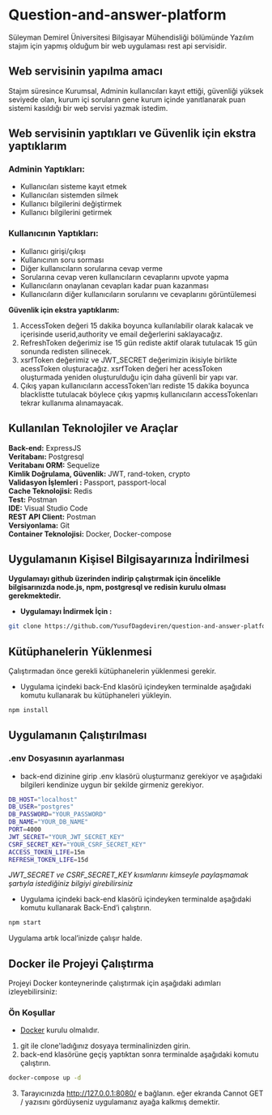 # Question-and-answer-platform
Süleyman Demirel Üniversitesi Bilgisayar Mühendisliği bölümünde Yazılım stajım için yapmış olduğum bir web uygulaması rest api servisidir.

## Web servisinin yapılma amacı
Stajım süresince Kurumsal, Adminin kullanıcıları kayıt ettiği, güvenliği yüksek seviyede olan, kurum içi soruların gene kurum içinde yanıtlanarak puan sistemi kasıldığı bir web servisi yazmak istedim.

## Web servisinin yaptıkları ve Güvenlik için ekstra yaptıklarım
### Adminin Yaptıkları:
- Kullanıcıları sisteme kayıt etmek 
- Kullanıcıları sistemden silmek
- Kullanıcı bilgilerini değiştirmek
- Kullanıcı bilgilerini getirmek

### Kullanıcının Yaptıkları: 
- Kullanıcı girişi/çıkışı
- Kullanıcının soru sorması
- Diğer kullanıcıların sorularına cevap verme
- Sorularına cevap veren kullanıcıların cevaplarını upvote yapma
- Kullanıcıların onaylanan cevapları kadar puan kazanması
- Kullanıcıların diğer kullanıcıların sorularını ve cevaplarını görüntülemesi

**Güvenlik için ekstra yaptıklarım:**
1. AccessToken değeri 15 dakika boyunca kullanılabilir olarak kalacak ve içerisinde userid,authority ve email değerlerini saklayacağız.
2. RefreshToken değerimiz ise 15 gün rediste aktif olarak tutulacak 15 gün sonunda redisten silinecek. 
3. xsrfToken değerimiz ve JWT_SECRET değerimizin ikisiyle birlikte acessToken oluşturacağız. xsrfToken değeri her acessToken oluşturmada yeniden oluşturulduğu için daha güvenli bir yapı var.
4. Çıkış yapan kullanıcıların accessToken'ları rediste 15 dakika boyunca blacklistte tutulacak böylece çıkış yapmış kullanıcıların accessTokenları tekrar kullanıma alınamayacak.
## Kullanılan Teknolojiler ve Araçlar
**Back-end:** ExpressJS  
**Veritabanı:** Postgresql  
**Veritabanı ORM:** Sequelize  
**Kimlik Doğrulama, Güvenlik:** JWT, rand-token, crypto  
**Validasyon İşlemleri :** Passport, passport-local  
**Cache Teknolojisi:** Redis  
**Test:** Postman  
**IDE:** Visual Studio Code  
**REST API Client:** Postman  
**Versiyonlama:** Git  
**Container Teknolojisi:** Docker, Docker-compose  

## Uygulamanın Kişisel Bilgisayarınıza İndirilmesi
**Uygulamayı github üzerinden indirip çalıştırmak için öncelikle bilgisarınızda node.js, npm, postgresql ve redisin kurulu olması gerekmektedir.**
- **Uygulamayı İndirmek İçin :**

```bash
git clone https://github.com/YusufDagdeviren/question-and-answer-platform.git
```

## **Kütüphanelerin Yüklenmesi**

Çalıştırmadan önce gerekli kütüphanelerin yüklenmesi gerekir. 

- Uygulama içindeki back-End klasörü içindeyken terminalde aşağıdaki komutu kullanarak bu kütüphaneleri yükleyin.

```bash
npm install
```
## Uygulamanın Çalıştırılması

### **.env Dosyasının ayarlanması**
- back-end dizinine girip .env klasörü oluşturmanız gerekiyor ve aşağıdaki bilgileri kendinize uygun bir şekilde girmeniz gerekiyor.
```bash
DB_HOST="localhost"
DB_USER="postgres"
DB_PASSWORD="YOUR_PASSWORD"
DB_NAME="YOUR_DB_NAME"
PORT=4000
JWT_SECRET="YOUR_JWT_SECRET_KEY"
CSRF_SECRET_KEY="YOUR_CSRF_SECRET_KEY"
ACCESS_TOKEN_LIFE=15m
REFRESH_TOKEN_LIFE=15d
```
*JWT_SECRET ve CSRF_SECRET_KEY kısımlarını kimseyle paylaşmamak şartıyla istediğiniz bilgiyi girebilirsiniz*

- Uygulama içindeki back-end klasörü içindeyken terminalde aşağıdaki komutu kullanarak Back-End’i çalıştırın.

```bash
npm start 
```
Uygulama artık local’inizde çalışır halde.

## Docker ile Projeyi Çalıştırma

Projeyi Docker konteynerinde çalıştırmak için aşağıdaki adımları izleyebilirsiniz:

### Ön Koşullar

- [Docker](https://www.docker.com/) kurulu olmalıdır.

1. git ile clone'ladığınız dosyaya terminalinizden girin.
2. back-end klasörüne geçiş yaptıktan sonra terminalde aşağıdaki komutu çalıştırın.
```bash
docker-compose up -d
```
3. Tarayıcınızda http://127.0.0.1:8080/ e bağlanın. eğer ekranda Cannot GET / yazısını gördüyseniz uygulamanız ayağa kalkmış demektir.